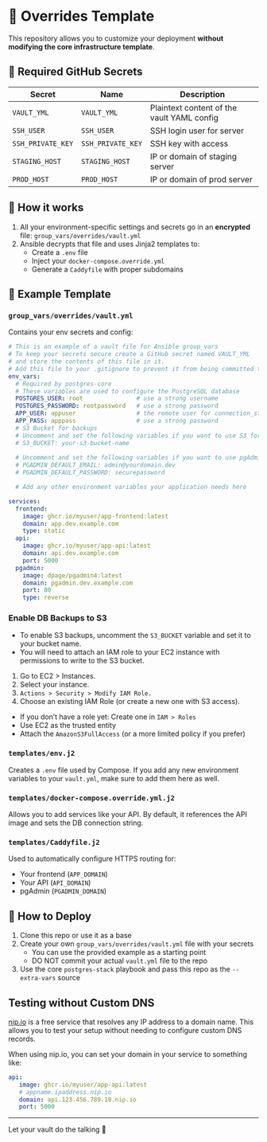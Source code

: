# 🧩 Overrides Template

This repository allows you to customize your deployment **without modifying the core infrastructure template**.


## 🔑 Required GitHub Secrets

| Secret | Name	| Description|
|--------|--------|------------|
| `VAULT_YML` | `VAULT_YML` | Plaintext content of the vault YAML config |
| `SSH_USER` | `SSH_USER` | SSH login user for server |
| `SSH_PRIVATE_KEY` | `SSH_PRIVATE_KEY` | SSH key with access
| `STAGING_HOST` | `STAGING_HOST` | IP or domain of staging server |
| `PROD_HOST` | `PROD_HOST` | IP or domain of prod server |


## 🔧 How it works

1. All your environment-specific settings and secrets go in an **encrypted** file: `group_vars/overrides/vault.yml`
2. Ansible decrypts that file and uses Jinja2 templates to:
   - Create a `.env` file
   - Inject your `docker-compose.override.yml`
   - Generate a `Caddyfile` with proper subdomains

## 📁 Example Template

### `group_vars/overrides/vault.yml`

Contains your env secrets and config:

```yaml
# This is an example of a vault file for Ansible group_vars
# To keep your secrets secure create a GitHub secret named VAULT_YML
# and store the contents of this file in it.
# Add this file to your .gitignore to prevent it from being committed to your repository.
env_vars:
  # Required by postgres-core
  # These variables are used to configure the PostgreSQL database
  POSTGRES_USER: root               # use a strong username 
  POSTGRES_PASSWORD: rootpassword   # use a strong password
  APP_USER: appuser                 # the remote user for connection_string
  APP_PASS: apppass                 # use a strong password
  # S3 Bucket for backups
  # Uncomment and set the following variables if you want to use S3 for backups
  # S3_BUCKET: your-s3-bucket-name 
  
  # Uncomment and set the following variables if you want to use pgAdmin
  # PGADMIN_DEFAULT_EMAIL: admin@yourdomain.dev
  # PGADMIN_DEFAULT_PASSWORD: securepassword

  # Add any other environment variables your application needs here

services:
  frontend:
    image: ghcr.io/myuser/app-frontend:latest
    domain: app.dev.example.com
    type: static
  api:
    image: ghcr.io/myuser/app-api:latest
    domain: api.dev.example.com
    port: 5000
  pgadmin:
    image: dpage/pgadmin4:latest
    domain: pgadmin.dev.example.com
    port: 80
    type: reverse
```

### Enable DB Backups to S3
- To enable S3 backups, uncomment the `S3_BUCKET` variable and set it to your bucket name.
- You will need to attach an IAM role to your EC2 instance with permissions to write to the S3 bucket.

1. Go to EC2 > Instances.
2. Select your instance.
3. `Actions > Security > Modify IAM Role.`
4. Choose an existing IAM Role (or create a new one with S3 access).
  - If you don’t have a role yet: Create one in `IAM > Roles` 
  - Use EC2 as the trusted entity
  - Attach the `AmazonS3FullAccess` (or a more limited policy if you prefer)

### `templates/env.j2`

Creates a `.env` file used by Compose. If you add any new environment variables to your `vault.yml`, make sure to add them here as well.

### `templates/docker-compose.override.yml.j2`

Allows you to add services like your API. By default, it references the API image and sets the DB connection string.

### `templates/Caddyfile.j2`

Used to automatically configure HTTPS routing for:
- Your frontend (`APP_DOMAIN`)
- Your API (`API_DOMAIN`)
- pgAdmin (`PGADMIN_DOMAIN`)

## 🚀 How to Deploy

1. Clone this repo or use it as a base
2. Create your own `group_vars/overrides/vault.yml` file with your secrets
   - You can use the provided example as a starting point
   - DO NOT commit your actual `vault.yml` file to the repo
3. Use the core `postgres-stack` playbook and pass this repo as the `--extra-vars` source


## Testing without Custom DNS

[nip.io](https://nip.io/) is a free service that resolves any IP address to a domain name. This allows you to test your setup without needing to configure custom DNS records.

When using nip.io, you can set your domain in your service to something like:

```yaml
api:
   image: ghcr.io/myuser/app-api:latest
   # appname.ipaddress.nip.io
   domain: api.123.456.789.10.nip.io
   port: 5000
```



---

Let your vault do the talking 👏
